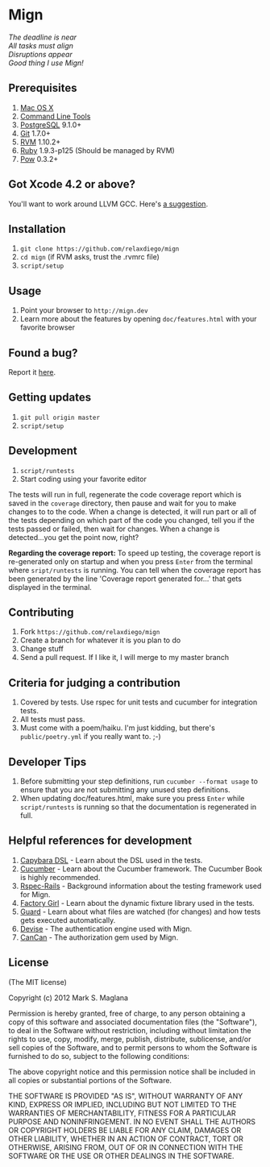Mign
====
*The deadline is near<br/>
All tasks must align<br/>
Disruptions appear<br/>
Good thing I use Mign!*

Prerequisites
-------------
1. [Mac OS X](http://www.apple.com)
2. [Command Line Tools](https://developer.apple.com/downloads/index.action)
3. [PostgreSQL](www.postgresql.org/) 9.1.0+
4. [Git](http://git-scm.com) 1.7.0+
5. [RVM](http://beginrescueend.com/) 1.10.2+
6. [Ruby](ruby-lang.org/) 1.9.3-p125 (Should be managed by RVM)
7. [Pow](http://pow.cx/) 0.3.2+

Got Xcode 4.2 or above?
-----------------------
You'll want to work around LLVM GCC. Here's [a suggestion](http://www.relaxdiego.com/2012/02/using-gcc-when-xcode-43-is-installed.html).

Installation
------------
1. `git clone https://github.com/relaxdiego/mign`
2. `cd mign` (if RVM asks, trust the .rvmrc file)
3. `script/setup`

Usage
-----
1. Point your browser to `http://mign.dev`
2. Learn more about the features by opening `doc/features.html` with your favorite browser

Found a bug?
------------
Report it [here](https://github.com/relaxdiego/mign/issues).

Getting updates
------------
1. `git pull origin master`
2. `script/setup`

Development
-----------
1. `script/runtests`
2. Start coding using your favorite editor

The tests will run in full, regenerate the code coverage report which is saved in the `coverage` directory, then pause and wait for you to make changes to to the code. When a change is detected, it will run part or all of the tests depending on which part of the code you changed, tell you if the tests passed or failed, then wait for changes. When a change is detected...you get the point now, right?

**Regarding the coverage report:** To speed up testing, the coverage report is re-generated only on startup and when you press `Enter` from the terminal where `sript/runtests` is running. You can tell when the coverage report has been generated by the line 'Coverage report generated for...' that gets displayed in the terminal.

Contributing
------------
1. Fork `https://github.com/relaxdiego/mign`
2. Create a branch for whatever it is you plan to do
3. Change stuff
4. Send a pull request. If I like it, I will merge to my master branch

Criteria for judging a contribution
-----------------------------------
1. Covered by tests. Use rspec for unit tests and cucumber for integration tests.
2. All tests must pass.
3. Must come with a poem/haiku. I'm just kidding, but there's `public/poetry.yml` if you really want to. ;-)

Developer Tips
--------------
1. Before submitting your step definitions, run `cucumber --format usage` to ensure that you are not submitting any unused step definitions.
2. When updating doc/features.html, make sure you press `Enter` while `script/runtests` is running so that the documentation is regenerated in full.

Helpful references for development
----------------------------------
1. [Capybara DSL](http://rubydoc.info/github/jnicklas/capybara/master) - Learn about the DSL used in the tests.
2. [Cucumber](http://cukes.info) - Learn about the Cucumber framework. The Cucumber Book is highly recommended.
3. [Rspec-Rails](http://rubydoc.info/gems/rspec-rails/frames) - Background information about the testing framework used for Mign.
4. [Factory Girl](https://github.com/thoughtbot/factory_girl/blob/master/GETTING_STARTED.md) - Learn about the dynamic fixture library used in the tests.
5. [Guard](https://github.com/guard/guard) - Learn about what files are watched (for changes) and how tests gets executed automatically.
6. [Devise](https://github.com/plataformatec/devise) - The authentication engine used with Mign.
7. [CanCan](https://github.com/ryanb/cancan) - The authorization gem used by Mign.

License
-------
(The MIT license)

Copyright (c) 2012 Mark S. Maglana

Permission is hereby granted, free of charge, to any person obtaining a copy of this software and associated documentation files (the "Software"), to deal in the Software without restriction, including without limitation the rights to use, copy, modify, merge, publish, distribute, sublicense, and/or sell copies of the Software, and to permit persons to whom the Software is furnished to do so, subject to the following conditions:

The above copyright notice and this permission notice shall be included in all copies or substantial portions of the Software.

THE SOFTWARE IS PROVIDED "AS IS", WITHOUT WARRANTY OF ANY KIND, EXPRESS OR IMPLIED, INCLUDING BUT NOT LIMITED TO THE WARRANTIES OF MERCHANTABILITY, FITNESS FOR A PARTICULAR PURPOSE AND NONINFRINGEMENT. IN NO EVENT SHALL THE AUTHORS OR COPYRIGHT HOLDERS BE LIABLE FOR ANY CLAIM, DAMAGES OR OTHER LIABILITY, WHETHER IN AN ACTION OF CONTRACT, TORT OR OTHERWISE, ARISING FROM, OUT OF OR IN CONNECTION WITH THE SOFTWARE OR THE USE OR OTHER DEALINGS IN THE SOFTWARE.